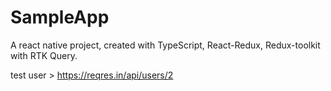 # SampleApp

A react native project, created with TypeScript, React-Redux, Redux-toolkit with RTK Query.

test user > https://reqres.in/api/users/2
